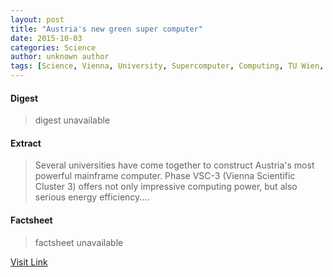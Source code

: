 ```yaml
---
layout: post
title: "Austria's new green super computer"
date: 2015-10-03
categories: Science
author: unknown author
tags: [Science, Vienna, University, Supercomputer, Computing, TU Wien, Research, Computer, Efficient energy use, Data center, Cell membrane, Artificial objects, Technology]
---
```



#### Digest
>digest unavailable

#### Extract
>Several universities have come together to construct Austria's most powerful mainframe computer. Phase VSC-3 (Vienna Scientific Cluster 3) offers not only impressive computing power, but also serious energy efficiency....

#### Factsheet
>factsheet unavailable

[Visit Link](http://phys.org/news324635285.html)


